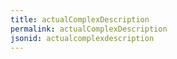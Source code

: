 ```yaml
---
title: actualComplexDescription
permalink: actualComplexDescription
jsonid: actualcomplexdescription
---
```


